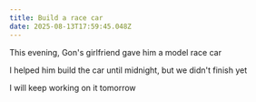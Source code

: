 ```yaml
---
title: Build a race car
date: 2025-08-13T17:59:45.048Z
---
```


This evening, Gon's girlfriend gave him a model race car

I helped him build the car until midnight, but we didn't finish yet

I will keep working on it tomorrow
